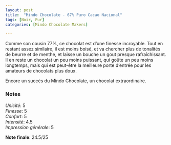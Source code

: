 ```yaml
---
layout: post
title:  "Mindo Chocolate - 67% Puro Cacao Nacional"
tags: [Noir, Pur] 
categories: [Mindo Chocolate Makers]

---
```




Comme son cousin 77%, ce chocolat est d’une finesse incroyable. Tout en restant assez similaire, il est moins boisé, et va chercher plus de tonalités de beurre et de menthe, et laisse un bouche un gout presque rafraîchissant. Il en reste un chocolat un peu moins puissant, qui goûte un peu moins longtemps, mais qui est peut-être la meilleure porte d’entrée pour les amateurs de chocolats plus doux.

Encore un succès du Mindo Chocolate, un chocolat extraordinaire.

### Notes

_Unicité_: 5  
_Finesse_: 5  
_Confort_: 5  
_Intensité_: 4.5  
_Impression générale_: 5

**Note finale**: 24.5/25
